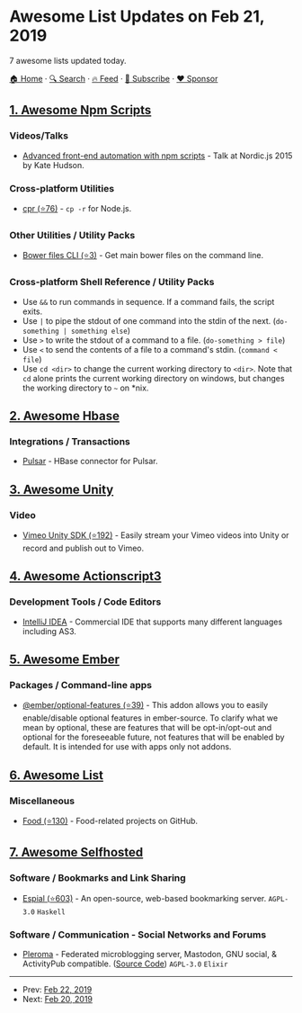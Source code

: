 # Awesome List Updates on Feb 21, 2019

7 awesome lists updated today.

[🏠 Home](/README.md) · [🔍 Search](https://www.trackawesomelist.com/search/) · [🔥 Feed](https://www.trackawesomelist.com/rss.xml) · [📮 Subscribe](https://trackawesomelist.us17.list-manage.com/subscribe?u=d2f0117aa829c83a63ec63c2f&id=36a103854c) · [❤️  Sponsor](https://github.com/sponsors/theowenyoung)



## [1. Awesome Npm Scripts](/content/RyanZim/awesome-npm-scripts/README.md)

### Videos/Talks

*   [Advanced front-end automation with npm scripts](https://www.youtube.com/watch?v=0RYETb9YVrk) - Talk at Nordic.js 2015 by Kate Hudson.

### Cross-platform Utilities

*   [cpr (⭐76)](https://github.com/davglass/cpr) - `cp -r` for Node.js.

### Other Utilities / Utility Packs

*   [Bower files CLI (⭐3)](https://github.com/thompsonemerson/bower-files-cli) - Get main bower files on the command line.

### Cross-platform Shell Reference / Utility Packs

*   Use `&&` to run commands in sequence. If a command fails, the script exits.
*   Use `|` to pipe the stdout of one command into the stdin of the next. (`do-something | something else`)
*   Use `>` to write the stdout of a command to a file. (`do-something > file`)
*   Use `<` to send the contents of a file to a command's stdin. (`command < file`)
*   Use `cd <dir>` to change the current working directory to `<dir>`. Note that `cd` alone prints the current working directory on windows, but changes the working directory to `~` on \*nix.

## [2. Awesome Hbase](/content/rayokota/awesome-hbase/README.md)

### Integrations / Transactions

*   [Pulsar](http://pulsar.apache.org/docs/en/io-hbase/) - HBase connector for Pulsar.

## [3. Awesome Unity](/content/RyanNielson/awesome-unity/README.md)

### Video

*   [Vimeo Unity SDK (⭐192)](https://github.com/vimeo/vimeo-unity-sdk) - Easily stream your Vimeo videos into Unity or record and publish out to Vimeo.

## [4. Awesome Actionscript3](/content/robinrodricks/awesome-actionscript3/README.md)

### Development Tools / Code Editors

*   [IntelliJ IDEA](https://www.jetbrains.com/help/idea/building-actionscript-and-flex-applications.html) - Commercial IDE that supports many different languages including AS3.

## [5. Awesome Ember](/content/ember-community-russia/awesome-ember/README.md)

### Packages / Command-line apps

*   [@ember/optional-features (⭐39)](https://github.com/emberjs/ember-optional-features) - This addon allows you to easily enable/disable optional features in ember-source. To clarify what we mean by optional, these are features that will be opt-in/opt-out and optional for the foreseeable future, not features that will be enabled by default. It is intended for use with apps only not addons.

## [6. Awesome List](/content/sindresorhus/awesome/README.md)

### Miscellaneous

*   [Food (⭐130)](https://github.com/jzarca01/awesome-food#readme) - Food-related projects on GitHub.

## [7. Awesome Selfhosted](/content/awesome-selfhosted/awesome-selfhosted/README.md)

### Software / Bookmarks and Link Sharing

*   [Espial (⭐603)](https://github.com/jonschoning/espial) - An open-source, web-based bookmarking server. `AGPL-3.0` `Haskell`

### Software / Communication - Social Networks and Forums

*   [Pleroma](https://pleroma.social) - Federated microblogging server, Mastodon, GNU social, & ActivityPub compatible. ([Source Code](https://git.pleroma.social/pleroma/pleroma)) `AGPL-3.0` `Elixir`

---

- Prev: [Feb 22, 2019](/content/2019/02/22/README.md)
- Next: [Feb 20, 2019](/content/2019/02/20/README.md)